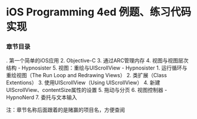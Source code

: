 # iOS Programming 4ed 例题、练习代码实现
### 章节目录
. 第一个简单的iOS应用
2. Objective-C
3. 通过ARC管理内存
4. 视图与视图层次结构 - Hypnosister
5. 视图：重绘与UIScrollView - Hypnosister
	1. 运行循环与重绘视图（The Run Loop and Redrawing Views）
	2. 类扩展（Class Extentions）
	3. 使用UIScrollView（Using UIScrollView）
	4. 新建UIScrollView、contentSize属性的设置
	5. 拖动与分页
6. 视图控制器 - HypnoNerd
7. 委托与文本输入

注：章节名称后面跟着的是赌赢的项目名，方便查阅
